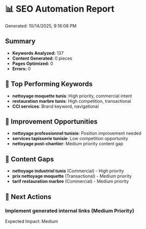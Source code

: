 # 📊 SEO Automation Report

Generated: 10/14/2025, 9:16:08 PM

## Summary

- **Keywords Analyzed:** 137
- **Content Generated:** 0 pieces
- **Pages Optimized:** 0
- **Errors:** 0

## 🎯 Top Performing Keywords

- **nettoyage moquette tunis**: High priority, commercial intent
- **restauration marbre tunis**: High competition, transactional
- **CCI services**: Brand keyword, navigational

## 🚀 Improvement Opportunities

- **nettoyage professionnel tunisie**: Position improvement needed
- **services tapisserie tunisie**: Low competition opportunity
- **nettoyage post-chantier**: Medium priority content gap

## 📝 Content Gaps

- **nettoyage industriel tunis** (Commercial) - High priority
- **prix nettoyage moquette** (Transactional) - Medium priority
- **tarif restauration marbre** (Commercial) - Medium priority

## 🔧 Next Actions

### Implement generated internal links (Medium Priority)

Expected Impact: Medium


